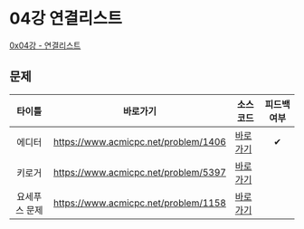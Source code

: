 # 04강 연결리스트

[0x04강 - 연결리스트](https://www.acmicpc.net/workbook/view/7308)

## 문제
|   타이틀   | 바로가기                                 | 소스코드                                  | 피드백여부 |
|:-------:|--------------------------------------|---------------------------------------|:-----:|
|   에디터   | https://www.acmicpc.net/problem/1406 | [바로가기](../../problem/n1406/Main.java) |   ✔   | 
|   키로거   | https://www.acmicpc.net/problem/5397 | [바로가기](../../problem/n5397/Main.java) |       |
| 요세푸스 문제 | https://www.acmicpc.net/problem/1158 | [바로가기](../../problem/n1158/Main.java) |       |
